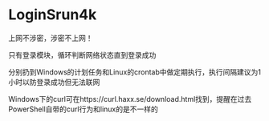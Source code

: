 # LoginSrun4k

上网不涉密，涉密不上网！

只有登录模块，循环判断网络状态直到登录成功

分别扔到Windows的计划任务和Linux的crontab中做定期执行，执行间隔建议为1小时以防登录成功但无法联网

Windows下的curl可在https://curl.haxx.se/download.html找到，提醒在过去PowerShell自带的curl行为和linux的是不一样的
